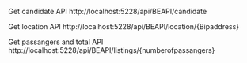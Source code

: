 ﻿Get candidate API
http://localhost:5228/api/BEAPI/candidate

Get location API
http://localhost:5228/api/BEAPI/location/{Bipaddress}

Get passangers and total API
http://localhost:5228/api/BEAPI/listings/{numberofpassangers}